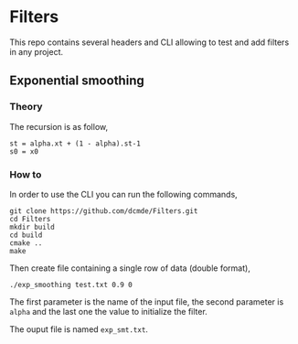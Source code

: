 # Filters

This repo contains several headers and CLI allowing to test and add filters in any project.

## Exponential smoothing

### Theory

The recursion is as follow,

```
st = alpha.xt + (1 - alpha).st-1
s0 = x0
```

### How to

In order to use the CLI you can run the following commands,

```
git clone https://github.com/dcmde/Filters.git
cd Filters
mkdir build 
cd build
cmake ..
make
```

Then create file containing a single row of data (double format),

```
./exp_smoothing test.txt 0.9 0
```

The first parameter is the name of the input file, the second parameter is `alpha` and the last one the value to
initialize the filter.

The ouput file is named `exp_smt.txt`.